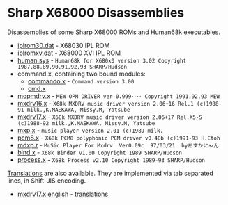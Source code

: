 Sharp X68000 Disassemblies
==========================

Disassemblies of some Sharp X68000 ROMs and Human68k executables.

* [iplrom30.dat](iplrom/iplrom30.s) - X68030 IPL ROM
* [iplromxv.dat](iplrom/iplromxv.s) - X68000 XVI IPL ROM
* [human.sys](human302/human.s) - `Human68k for X680x0 version 3.02 Copyright 1987,88,89,90,91,92,93 SHARP/Hudson`
* command.x, containing two bound modules:
  * [commando.x](human302/commando.s) - `Command version 3.00`
  * [cmd.x](human302/cmd.s)
* [mopmdrv.x](sound/mopmdrv.s) - `MEW OPM DRIVER ver 0.999････ Copyright 1991,92,93 MEW`
* [mxdrv16.x](sound/mxdrv/2.06+16_Rel.3/mxdrv16.s) - `X68k MXDRV music driver version 2.06+16 Rel.1 (c)1988-91 milk.,K.MAEKAWA, Missy.M, Yatsube`
* [mxdrv17.x](sound/mxdrv/2.06+17_Rel.X5-S/mxdrv17.s) - `X68k MXDRV music driver version 2.06+17 Rel.X5-S (c)1988-92 milk.,K.MAEKAWA, Missy.M, Yatsube`
* [mxp.x](sound/mxdrv/mxp.s) - `music player version 2.01 (c)1989 milk.`
* [pcm8.x](sound/pcm8/0.48b/pcm8.s) - `X68k PCM8 polyphonic PCM driver v0.48b (c)1991-93 H.Etoh`
* [mdxp.r](sound/mxdrv/mdxp.s) - `MuSic Player For Mxdrv  Ver0.09c  97/03/21  byあすかにゃん`
* [bind.x](human302/bin/bind.s) - `X68k Binder v1.00 Copyright 1989 SHARP/Hudson`
* [process.x](human302/bin/process.s) - `X68k Process v2.10 Copyright 1989-93 SHARP/Hudson`

[Translations](en) are also available. They are implemented via tab separated lines, in Shift-JIS encoding.

* [mxdrv17.x english](en/mxdrv/2.06%2B17_Rel.X5-S/mxdrv17.x) - [translations](sound/mxdrv/2.06%2B17_Rel.X5-S/mxdrv17.en.strings)
